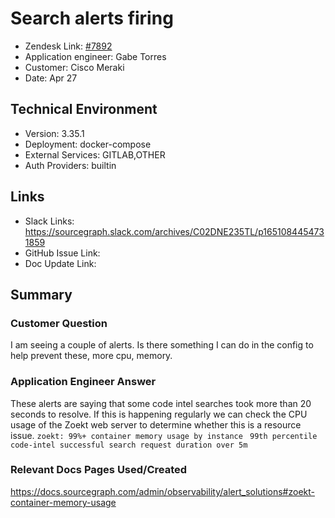 
# Search alerts firing <!-- Ticket Title  Hint: include keywords to make it searchable -->

- Zendesk Link: [#7892](https://sourcegraph.zendesk.com/agent/tickets/7892)
- Application engineer: Gabe Torres
- Customer: Cisco Meraki <!-- Redact if this contains personally identifying information -->
- Date: Apr 27

<!-- Data populated from integration, speak to Ben Gordon or Michael Bali if not working -->
<!-- During Internal team trial, fill missing data manually (we are waiting for all data to sync) -->

## Technical Environment
- Version: 3.35.1​
- Deployment: docker-compose
- External Services: GITLAB,OTHER
- Auth Providers: builtin


## Links
<!-- Data for application engineer manual entry -->
- Slack Links: https://sourcegraph.slack.com/archives/C02DNE235TL/p1651084454731859 
- GitHub Issue Link:
- Doc Update Link:

## Summary
### Customer Question
I am seeing a couple of alerts. Is there something I can do in the config to help prevent these, more cpu, memory.

### Application Engineer Answer
These alerts are saying that some code intel searches took more than 20 seconds to resolve. If this is happening regularly we can check the CPU usage of the Zoekt web server to determine whether this is a resource issue.
`zoekt: 99%+ container memory usage by instance `
`99th percentile code-intel successful search request duration over 5m`

### Relevant Docs Pages Used/Created
https://docs.sourcegraph.com/admin/observability/alert_solutions#zoekt-container-memory-usage 

<!-- Once complete, upload a copy to https://github.com/sourcegraph/support-tools-internal/tree/main/resolved-tickets as a .md file -->
<!-- Name the file 7892.md -->
